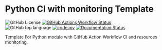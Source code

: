 # Python CI with monitoring Template

![GitHub License](https://img.shields.io/github/license/tmonseigne/Python-CI-Template)
[![GitHub Actions Workflow Status](https://img.shields.io/github/actions/workflow/status/tmonseigne/Python-CI-Template/ci.yml)](https://github.com/tmonseigne/Python-CI-Template/actions)
![GitHub top language](https://img.shields.io/github/languages/top/tmonseigne/Python-CI-Template)
[![codecov](https://codecov.io/github/tmonseigne/Python-CI-Template/graph/badge.svg?token=KSQ8lfMZW8)](https://codecov.io/github/tmonseigne/Python-CI-Template)
[![Documentation Status](https://img.shields.io/badge/Documentation-Online-brightgreen)](https://tmonseigne.github.io/Python-CI-Template/)

Template For Python module with GitHub Action Workflow CI and resources monitoring.

